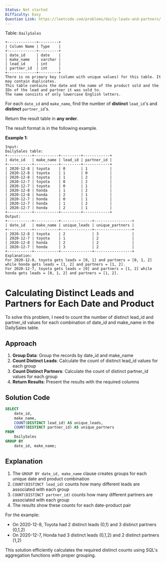 ```yaml
---
Status: Not started
Difficulty: Easy
Question Link: https://leetcode.com/problems/daily-leads-and-partners/
---
```

Table: `DailySales`

```Plain
+-------------+---------+
| Column Name | Type    |
+-------------+---------+
| date_id     | date    |
| make_name   | varchar |
| lead_id     | int     |
| partner_id  | int     |
+-------------+---------+
There is no primary key (column with unique values) for this table. It may contain duplicates.
This table contains the date and the name of the product sold and the IDs of the lead and partner it was sold to.
The name consists of only lowercase English letters.
```

For each `date_id` and `make_name`, find the number of **distinct** `lead_id`'s and **distinct** `partner_id`'s.

Return the result table in **any order**.

The result format is in the following example.

**Example 1:**

```Plain
Input:
DailySales table:
+-----------+-----------+---------+------------+
| date_id   | make_name | lead_id | partner_id |
+-----------+-----------+---------+------------+
| 2020-12-8 | toyota    | 0       | 1          |
| 2020-12-8 | toyota    | 1       | 0          |
| 2020-12-8 | toyota    | 1       | 2          |
| 2020-12-7 | toyota    | 0       | 2          |
| 2020-12-7 | toyota    | 0       | 1          |
| 2020-12-8 | honda     | 1       | 2          |
| 2020-12-8 | honda     | 2       | 1          |
| 2020-12-7 | honda     | 0       | 1          |
| 2020-12-7 | honda     | 1       | 2          |
| 2020-12-7 | honda     | 2       | 1          |
+-----------+-----------+---------+------------+
Output:
+-----------+-----------+--------------+-----------------+
| date_id   | make_name | unique_leads | unique_partners |
+-----------+-----------+--------------+-----------------+
| 2020-12-8 | toyota    | 2            | 3               |
| 2020-12-7 | toyota    | 1            | 2               |
| 2020-12-8 | honda     | 2            | 2               |
| 2020-12-7 | honda     | 3            | 2               |
+-----------+-----------+--------------+-----------------+
Explanation:
For 2020-12-8, toyota gets leads = [0, 1] and partners = [0, 1, 2] while honda gets leads = [1, 2] and partners = [1, 2].
For 2020-12-7, toyota gets leads = [0] and partners = [1, 2] while honda gets leads = [0, 1, 2] and partners = [1, 2].
```

# Calculating Distinct Leads and Partners for Each Date and Product

To solve this problem, I need to count the number of distinct lead_id and partner_id values for each combination of date_id and make_name in the DailySales table.

## Approach

1. **Group Data**: Group the records by date_id and make_name
2. **Count Distinct Leads**: Calculate the count of distinct lead_id values for each group
3. **Count Distinct Partners**: Calculate the count of distinct partner_id values for each group
4. **Return Results**: Present the results with the required columns

## Solution Code

```SQL
SELECT
    date_id,
    make_name,
    COUNT(DISTINCT lead_id) AS unique_leads,
    COUNT(DISTINCT partner_id) AS unique_partners
FROM
    DailySales
GROUP BY
    date_id, make_name;
```

## Explanation

1. The `GROUP BY date_id, make_name` clause creates groups for each unique date and product combination
2. `COUNT(DISTINCT lead_id)` counts how many different leads are associated with each group
3. `COUNT(DISTINCT partner_id)` counts how many different partners are associated with each group
4. The results show these counts for each date-product pair

For the example:

- On 2020-12-8, Toyota had 2 distinct leads (0,1) and 3 distinct partners (0,1,2)
- On 2020-12-7, Honda had 3 distinct leads (0,1,2) and 2 distinct partners (1,2)

This solution efficiently calculates the required distinct counts using SQL's aggregation functions with proper grouping.